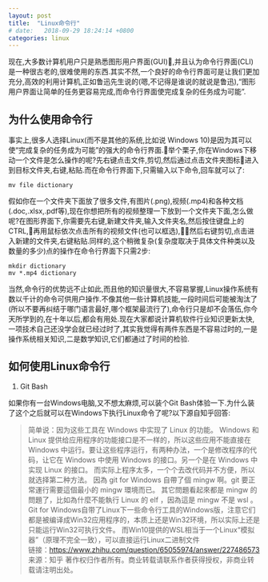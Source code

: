 ```yaml
---
layout: post
title:  "Linux命令行"
# date:   2018-09-29 18:24:14 +0800
categories: linux
---
```

现在,大多数计算机用户只是熟悉图形用户界面(GUI),并且认为命令行界面(CLI)是一种很古老的,很难使用的东西.其实不然,一个良好的命令行界面可是让我们更加充分,高效的利用计算机,正如鲁迅先生说的(嗯,不记得是谁说的就说是鲁迅),“图形用户界面让简单的任务更容易完成,而命令行界面使完成复杂的任务成为可能”. 

## 为什么使用命令行
事实上,很多人选择Linux(而不是其他的系统,比如说 Windows 10)是因为其可以使“完成复杂的任务成为可能”的强大的命令行界面.举个栗子,你在Windows下移动一个文件是怎么操作的呢?先右键点击文件,剪切,然后通过点击文件夹图标进入到目标文件夹,右键,粘贴.而在命令行界面下,只需输入以下命令,回车就可以了:
```shell
mv file dictionary  
```
假如你在一个文件夹下面放了很多文件,有图片(.png),视频(.mp4)和各种文档(.doc,.xlsx,.pdf等),现在你想把所有的视频整理一下放到一个文件夹下面,怎么做呢?在图形界面下,你需要先右键,新建文件夹,输入文件夹名,然后按住键盘上的CTRL,再用鼠标依次点击所有的视频文件(也可以框选),然后右键剪切,点击进入新建的文件夹,右键粘贴.同样的,这个稍微复杂(复杂度取决于具体文件种类以及数量的多少)点的操作在命令行界面下只需2步:
```shell
mkdir dictionary  
mv *.mp4 dictionary
```
当然,命令行的优势远不止如此,而且他的知识量很大,不容易掌握,Linux操作系统有数以千计的命令可供用户操作.不像其他一些计算机技能,一段时间后可能被淘汰了(所以不要再纠结于哪门语言最好,哪个框架最流行了),命令行只是却不会落伍,你今天所学到的,在十年以后,都会有用处.现在大家都说计算机软件行业知识更新太快,一项技术自己还没学会就已经过时了,其实我觉得有两件东西是不容易过时的,一是操作系统相关知识,二是数学知识,它们都通过了时间的检验.

## 如何使用Linux命令行
1. Git Bash

如果你有一台Windows电脑,又不想太麻烦,可以装个Git Bash体验一下.为什么装了这个之后就可以在Windows下执行Linux命令了呢?以下源自知乎回答:
>简单说：因为这些工具在 Windows 中实现了 Linux 的功能。
Windows 和 Linux 提供给应用程序的功能接口是不一样的，所以这些应用不能直接在 Windows 中运行。要让这些程序运行，有两种办法，一个是修改程序的代码，让它在 Windows 中使用 Windows 的接口。另一个是在 Windows 中实现 Linux 的接口。
而实际上程序太多，一个个去改代码并不方便，所以就选择第二种方法。
因為 git for Windows 自帶了個 mingw 啊。git 要正常運行需要這個最小的 mingw 環境而已。
其它問題看起來都是 mingw 的問題了，比如為什麼不能執行 Linux 的 elf ，因為這是 mingw 不是 wsl 。
Git for Windows自带了Linux下一些命令行工具的Windows版，注意它们都是被编译成Win32应用程序的，本质上还是Win32环境，所以实际上还是只能运行Win32可执行文件。
而Win10提供的WSL相当于一个Linux“模拟器”（原理不完全一致），可以直接运行Linux二进制文件  
链接：https://www.zhihu.com/question/65055974/answer/227486573
来源：知乎
著作权归作者所有。商业转载请联系作者获得授权，非商业转载请注明出处。